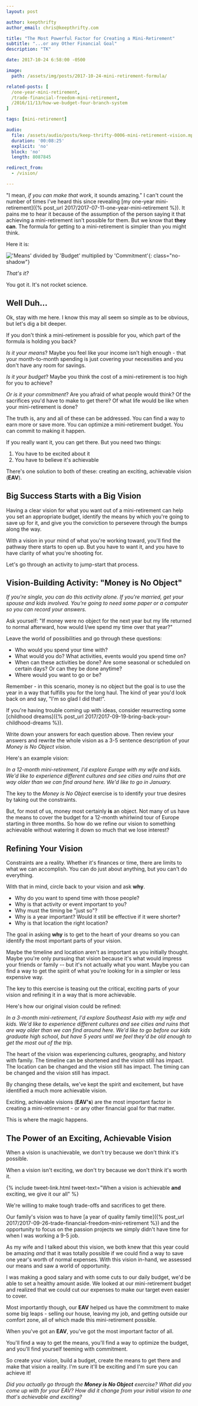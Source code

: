 ```yaml
---
layout: post

author: keepthrifty
author_email: chris@keepthrifty.com

title: "The Most Powerful Factor for Creating a Mini-Retirement"
subtitle: "...or any Other Financial Goal"
description: "TK"

date: 2017-10-24 6:58:00 -0500

image:
  path: /assets/img/posts/2017-10-24-mini-retirement-formula/

related-posts: [
  /one-year-mini-retirement,
  /trade-financial-freedom-mini-retirement,
  /2016/11/13/how-we-budget-four-branch-system
]

tags: [mini-retirement]

audio:
  file: /assets/audio/posts/keep-thrifty-0006-mini-retirement-vision.mp3
  duration: '00:08:25'
  explicit: 'no'
  block: 'no'
  length: 8087845

redirect_from:
  - /vision/

---
```


"I mean, _if you can make that work_, it sounds amazing." I can't count the number of times I've heard this since revealing [my one-year mini-retirement]({% post_url 2017/2017-07-11-one-year-mini-retirement %}). It pains me to hear it because of the assumption of the person saying it that achieving a mini-retirement isn't possible for them. But we know that __they can__. The formula for getting to a mini-retirement is simpler than you might think.

Here it is:

!['Means' divided by 'Budget' multiplied by 'Commitment'](/assets/img/posts/2017-10-24-mini-retirement-formula/mini-retirement-formula.png){: class="no-shadow"}

_That's it?_

You got it. It's not rocket science.

## Well Duh...

Ok, stay with me here. I know this may all seem so simple as to be obvious, but let's dig a bit deeper.

If you don't think a mini-retirement is possible for you, which part of the formula is holding you back?

_Is it your means_? Maybe you feel like your income isn't high enough - that your month-to-month spending is just covering your necessities and you don't have any room for savings.

_Is it your budget_? Maybe you think the cost of a mini-retirement is too high for you to achieve?

_Or is it your commitment_? Are you afraid of what people would think? Of the sacrifices you'd have to make to get there? Of what life would be like when your mini-retirement is done?

The truth is, any and all of these can be addressed. You can find a way to earn more or save more. You can optimize a mini-retirement budget. You can commit to making it happen.

If you really want it, you can get there. But you need two things:

1. You have to be excited about it
2. You have to believe it's achievable

There's one solution to both of these: creating an exciting, achievable vision (__EAV__).

## Big Success Starts with a Big Vision

Having a clear vision for what you want out of a mini-retirement can help you set an appropriate budget, identify the means by which you're going to save up for it, and give you the conviction to persevere through the bumps along the way.

With a vision in your mind of what you're working toward, you'll find the pathway there starts to open up. But you have to want it, and you have to have clarity of what you're shooting for.

Let's go through an activity to jump-start that process.

## Vision-Building Activity: "Money is No Object"

_If you're single, you can do this activity alone. If you're married, get your spouse and kids involved. You're going to need some paper or a computer so you can record your answers._

Ask yourself: "If money were no object for the next year but my life returned to normal afterward, how would I/we spend my time over that year?"

Leave the world of possibilities and go through these questions:

- Who would you spend your time with?
- What would you do? What activities, events would you spend time on?
- When can these activities be done? Are some seasonal or scheduled on certain days? Or can they be done anytime?
- Where would you want to go or be?

Remember - in this scenario, money is no object but the goal is to use the year in a way that fulfills you for the long haul. The kind of year you'd look back on and say, "I'm so glad I did that!".

If you're having trouble coming up with ideas, consider resurrecting some [childhood dreams]({% post_url 2017/2017-09-19-bring-back-your-childhood-dreams %}).

Write down your answers for each question above. Then review your answers and rewrite the whole vision as a 3-5 sentence description of your _Money is No Object vision_.

Here's an example vision:

_In a 12-month mini-retirement, I'd explore Europe with my wife and kids. We'd like to experience different cultures and see cities and ruins that are way older than we can find around here. We'd like to go in January._

The key to the _Money is No Object_ exercise is to identify your true desires by taking out the constraints.

But, for most of us, money most certainly __is__ an object. Not many of us have the means to cover the budget for a 12-month whirlwind tour of Europe starting in three months. So how do we refine our vision to something achievable without watering it down so much that we lose interest?

## Refining Your Vision

Constraints are a reality. Whether it's finances or time, there are limits to what we can accomplish. You can do just about anything, but you can't do everything.

With that in mind, circle back to your vision and ask __why__.

- Why do you want to spend time with those people?
- Why is that activity or event important to you?
- Why must the timing be "just so"?
- Why is a year important? Would it still be effective if it were shorter?
- Why is that location the right location?

The goal in asking __why__ is to get to the heart of your dreams so you can identify the most important parts of your vision.

Maybe the timeline and location aren't as important as you initially thought. Maybe you're only pursuing that vision because it's what would impress your friends or family -- but it's not actually what you want. Maybe you can find a way to get the spirit of what you're looking for in a simpler or less expensive way.

The key to this exercise is teasing out the critical, exciting parts of your vision and refining it in a way that is more achievable.

Here's how our original vision could be refined:

_In a 3-month mini-retirement, I'd explore Southeast Asia with my wife and kids. We'd like to experience different cultures and see cities and ruins that are way older than we can find around here. We'd like to go before our kids graduate high school, but have 5 years until we feel they'd be old enough to get the most out of the trip._

The heart of the vision was experiencing cultures, geography, and history with family. The timeline can be shortened and the vision still has impact. The location can be changed and the vision still has impact. The timing can be changed and the vision still has impact.

By changing these details, we've kept the spirit and excitement, but have identified a much more achievable vision.

Exciting, achievable visions (__EAV's__) are the most important factor in creating a mini-retirement - or any other financial goal for that matter.

This is where the magic happens.

## The Power of an Exciting, Achievable Vision

When a vision is unachievable, we don't try because we don't think it's possible.

When a vision isn't exciting, we don't try because we don't think it's worth it.

{% include tweet-link.html tweet-text="When a vision is achievable __and__ exciting, we give it our all" %}

We're willing to make tough trade-offs and sacrifices to get there.

Our family's vision was to have [a year of quality family time]({% post_url 2017/2017-09-26-trade-financial-freedom-mini-retirement %}) and the opportunity to focus on the passion projects we simply didn't have time for when I was working a 9-5 job.

As my wife and I talked about this vision, we both knew that this year could be amazing _and_ that it was totally possible if we could find a way to save one year's worth of normal expenses. With this vision in-hand, we assessed our means and saw a world of opportunity.

I was making a good salary and with some cuts to our daily budget, we'd be able to set a healthy amount aside. We looked at our mini-retirement budget and realized that we could cut our expenses to make our target even easier to cover.

Most importantly though, our __EAV__ helped us have the commitment to make some big leaps - selling our house, leaving my job, and getting outside our comfort zone, all of which made this mini-retirement possible.

When you've got an __EAV__, you've got the most important factor of all.

You'll find a way to get the means, you'll find a way to optimize the budget, and you'll find yourself teeming with commitment.

So create your vision, build a budget, create the means to get there and make that vision a reality. I'm sure it'll be exciting and I'm sure you can achieve it!

_Did you actually go through the_ ___Money is No Object___ _exercise? What did you come up with for your EAV? How did it change from your initial vision to one that's achievable and exciting?_
